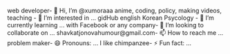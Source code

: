 web developer- 👋 Hi, I’m @xumoraaa
anime, coding, policy, making videos, teaching - 👀 I’m interested in ...
gidHub english Korean Psycology - 🌱 I’m currently learning ...
with Facebook or any company- 💞️ I’m looking to collaborate on ...
shavkatjonovahumour@gmail.com- 📫 How to reach me ...
problem maker- 😄 Pronouns: ...
I like chimpanzee- ⚡ Fun fact: ...

<!---
xumoraaa/xumoraaa is a ✨ special ✨ repository because its `README.md` (this file) appears on your GitHub profile.
You can click the Preview link to take a look at your changes.
--->
